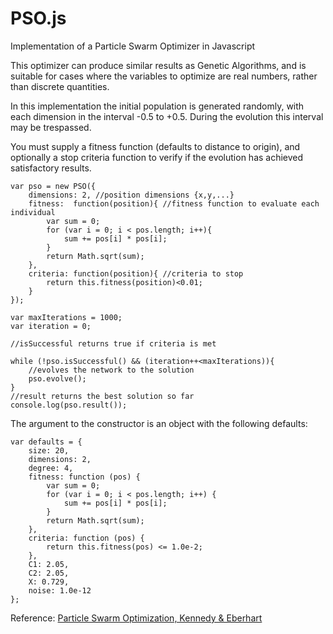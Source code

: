 PSO.js
======

Implementation of a Particle Swarm Optimizer in Javascript

This optimizer can produce similar results as Genetic Algorithms, and is suitable for cases where
the variables to optimize are real numbers, rather than discrete quantities.

In this implementation the initial population is generated randomly, with each dimension in the interval -0.5 to +0.5. During the evolution
this interval may be trespassed.

You must supply a fitness function (defaults to distance to origin), and optionally a stop criteria function to verify if the evolution
has achieved satisfactory results.

    var pso = new PSO({
        dimensions: 2, //position dimensions {x,y,...}
        fitness:  function(position){ //fitness function to evaluate each individual
            var sum = 0;
            for (var i = 0; i < pos.length; i++){
                sum += pos[i] * pos[i];
            }
            return Math.sqrt(sum);
        },
        criteria: function(position){ //criteria to stop
            return this.fitness(position)<0.01;
        }
    });

    var maxIterations = 1000;
    var iteration = 0;

    //isSuccessful returns true if criteria is met

    while (!pso.isSuccessful() && (iteration++<maxIterations)){
        //evolves the network to the solution
        pso.evolve();
    }
    //result returns the best solution so far
    console.log(pso.result());

The argument to the constructor is an object with the following defaults:

    var defaults = {
        size: 20,
        dimensions: 2,
        degree: 4,
        fitness: function (pos) {
            var sum = 0;
            for (var i = 0; i < pos.length; i++) {
                sum += pos[i] * pos[i];
            }
            return Math.sqrt(sum);
        },
        criteria: function (pos) {
            return this.fitness(pos) <= 1.0e-2;
        },
        C1: 2.05,
        C2: 2.05,
        X: 0.729,
        noise: 1.0e-12
    };

Reference:
[Particle Swarm Optimization, Kennedy & Eberhart](http://www.cs.tufts.edu/comp/150GA/homeworks/hw3/_reading6%201995%20particle%20swarming.pdf)